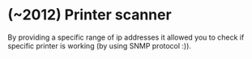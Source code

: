 # (~2012) Printer scanner

By providing a specific range of ip addresses it allowed you to check if specific printer is working (by using SNMP protocol :)).